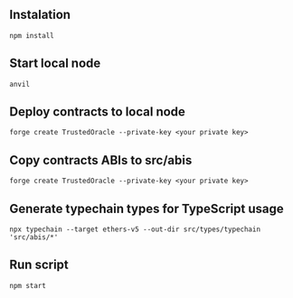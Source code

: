 ## Instalation
```
npm install
```

## Start local node
```
anvil
```

## Deploy contracts to local node
```
forge create TrustedOracle --private-key <your private key>
```

## Copy contracts ABIs to src/abis
```
forge create TrustedOracle --private-key <your private key>
```

## Generate typechain types for TypeScript usage
```
npx typechain --target ethers-v5 --out-dir src/types/typechain 'src/abis/*'
```

## Run script
```
npm start
```